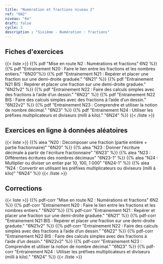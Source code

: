```yaml
---
title: "Numération et fractions niveau 2"
ref: "6N2"
niveau: "6e"
draft: false
cycle: 3
description : "Sixième - Numération : fractions"
---
```


<h2 class="ui horizontal divider header">Fiches d'exercices</h2>

{{< liste >}}
	{{% pdf "Mise en route N2 : Numérations et fractions" 6N2 %}}
	{{% pdf "Entrainement N20 : Faire le lien entre les fractions et les nombres entiers." "6N20"%}}
	{{% pdf "Entrainement N21 : Repérer et placer une fraction sur une demi-droite graduée." "6N21" %}}
	{{% pdf "Entrainement N21 BIS : Repérer et placer une fraction sur une demi-droite graduée." "6N21v2" %}}
	{{% pdf "Entrainement N22 : Faire des calculs simples avec des fractions à l’aide d’un dessin." "6N22" %}}
	{{% pdf "Entrainement N22 BIS : Faire des calculs simples avec des fractions à l’aide d’un dessin." "6N22v2" %}}
	{{% pdf "Entrainement N23 : Comprendre et utiliser la notion de nombre décimal." "6N23" %}}
	{{% pdf "Entrainement N24 : Utiliser les préfixes multiplicateurs et diviseurs (milli à kilo)." "6N24" %}}
{{< /liste >}}

<div class="ui hidden divider"></div>
<div class="ui hidden divider"></div>

<h2 class="ui horizontal divider header">Exercices en ligne à données aléatoires</h2>

{{< liste >}}
	{{% alea "N20 : Décomposer une fraction (partie entière + partie fractionnaire)" "6N20" %}}
	{{% alea "N23 : Donner l'écriture décimale à partir de l'écriture fractionnaire" "6N23" %}}
	{{% alea "N23 : Différentes écritures des nombres décimaux" "6N23-1" %}}
	{{% alea "N24 : Multiplier ou diviser un entier par 10, 100, 1 000" "6N24-1" %}}
	{{% alea "N24 : Convertir en utilisant les préfixes multiplicateurs ou diviseurs (milli à kilo)" "6N24" %}}
{{< /liste >}}

<div class="ui hidden divider"></div>
<div class="ui hidden divider"></div>

<h2 class="ui horizontal divider header">Corrections</h2>

{{< liste >}}
	{{% pdf-corr "Mise en route N2 : Numérations et fractions" 6N2 %}}
	{{% pdf-corr "Entrainement N20 : Faire le lien entre les fractions et les nombres entiers." "6N20"%}}
	{{% pdf-corr "Entrainement N21 : Repérer et placer une fraction sur une demi-droite graduée." "6N21" %}}
	{{% pdf-corr "Entrainement N21 BIS : Repérer et placer une fraction sur une demi-droite graduée." "6N21v2" %}}
	{{% pdf-corr "Entrainement N22 : Faire des calculs simples avec des fractions à l’aide d’un dessin." "6N22" %}}
	{{% pdf-corr "Entrainement N22 BIS : Faire des calculs simples avec des fractions à l’aide d’un dessin." "6N22v2" %}}
	{{% pdf-corr "Entrainement N23 : Comprendre et utiliser la notion de nombre décimal." "6N23" %}}
	{{% pdf-corr "Entrainement N24 : Utiliser les préfixes multiplicateurs et diviseurs (milli à kilo)." "6N24" %}}
{{< /liste >}}

